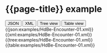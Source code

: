 # {{page-title}} example

<div>
  <div class="tab">
     <button class="tablinks active" onclick="openTab(event, 'JSON')">JSON</button>
     <button class="tablinks" onclick="openTab(event, 'XML')">XML</button>
     <button class="tablinks" onclick="openTab(event, 'Tree view')">Tree view</button>
     <button class="tablinks" onclick="openTab(event, 'Table view')">Table view</button>   
  </div>

  <div id="JSON" class="tabcontent" style="display:block">
      {{json:examples/HdBe-Encounter-01.xml}}
  </div>
  <div id="XML" class="tabcontent">
      {{xml:examples/HdBe-Encounter-01.xml}}
  </div>
  <div id="Tree view" class="tabcontent">
      {{tree:examples/HdBe-Encounter-01.xml}}
  </div>
  <div id="Table view" class="tabcontent">
      {{table:examples/HdBe-Encounter-01.xml}}
  </div>

</div>